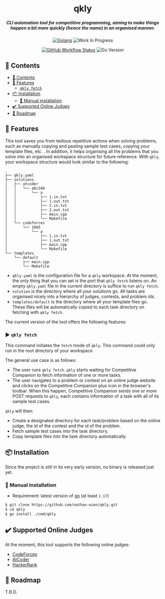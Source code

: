 <div align="center">

  <h1>qkly</h1>
  <h5>CLI automation tool for competitive programming, aiming to make things happen a bit more quickly (hence the name) in an organised manner.</h5>

[![Golang](https://img.shields.io/badge/Go-grey.svg?style=for-the-badge&logo=go)](http://www.lua.org)
![Work In Progress](https://img.shields.io/badge/Work%20In%20Progress-yellow?style=for-the-badge)

[![GitHub Workflow Status](https://img.shields.io/github/workflow/status/nathan-wien/qkly/Test?style=flat-square)](https://github.com/nathan-wien/qkly/actions?query=workflow%3ATest)
![Go Version](https://img.shields.io/badge/go%20version-%3E=1.17-61CFDD.svg?style=flat-square)

</div>

## :book: Contents

- [:book: Contents](#book-contents)
- [:rocket: Features](#rocket-features)
  - [`qkly fetch`](#arrow_forward-qkly-fetch)
- [:package: Installation](#package-installation)
  - [:hammer: Manual installation](#hammer-manual-installation)
- [:heavy_check_mark: Supported Online Judges](#heavy_check_mark-supported-online-judges)
- [:memo: Roadmap](#memo-roadmap)

## :rocket: Features

This tool saves you from tedious repetitive actions when solving problems, such as manually copying and pasting sample test cases, copying your template files, etc. . In addition, it helps organising all the problems that you solve into an organised workspace structure for future reference. With `qkly`, your workspace structure would look similar to the following:

```
.
├── qkly.yaml
├── solutions
│   ├── atcoder
│   │   └── abc246
│   │       └── a
│   │           ├── 1.in.txt
│   │           ├── 1.out.txt
│   │           ├── 2.in.txt
│   │           ├── 2.out.txt
│   │           ├── main.cpp
│   │           └── Makefile
│   └── codeforces
│       └── 1665
│           └── a
│               ├── 1.in.txt
│               ├── 1.out.txt
│               ├── main.cpp
│               └── Makefile
└── templates
    └── default
        ├── main.cpp
        └── Makefile
```

- `qkly.yaml` is the configuration file for a `qkly` workspace. At the moment, the only thing that you can set is the port that `qkly fetch` listens on. An empty `qkly.yaml` file in the current directory is suffice to run `qkly fetch`.
- `solution` is the directory where all your solutions go. All tasks are organised nicely into a hierarchy of judges, contests, and problem ids.
- `templates/default` is the directory where all your template files go. These files will be automatically copied to each task directory on fetching with `qkly fetch`.

The current version of the tool offers the following features:

### :arrow_forward: `qkly fetch`

This command initiates the `fetch` mode of `qkly`. This command could only run in the root directory of your workspace

The general use case is as follows:

- The user runs `qkly fetch`. `qkly` starts waiting for Competitive Companion to fetch information of one or more tasks.
- The user navigates to a problem or contest on an online judge website and clicks on the Competitive Companion plus icon in the browser's toolbar. When this happen, Competitive Companion sends one or more POST requests to `qkly`, each contains information of a task with all of its sample test cases.

`qkly` will then:

- Create a designated directory for each task/problem based on the online judge, the id of the contest and the id of the problem.
- Fetch sample test cases into the task directory.
- Copy template files into the task directory automatically.

## :package: Installation

Since the project is still in its very early version, no binary is released just yet.

### :hammer: Manual installation

- Requirement: latest version of [go](https://go.dev/doc/install) (at least `1.17`)

```sh
$ git clone https://github.com/nathan-wien/qkly.git
$ cd qkly
$ go install ./cmd/qkly
```

## :heavy_check_mark: Supported Online Judges

At the moment, this tool supports the following online judges:

- [CodeForces](https://codeforces.com)
- [AtCoder](https://atcoder.jp)
- [HackerRank](https://www.hackerrank.com/)

## :memo: Roadmap

T.B.D.
